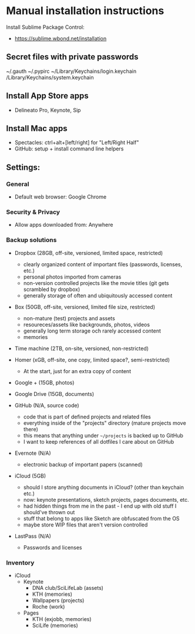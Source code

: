 # Manual installation instructions

Install Sublime Package Control:
- https://sublime.wbond.net/installation

## Secret files with private passwords
~/.gauth
~/.pypirc
~/Library/Keychains/login.keychain
/Library/Keychains/system.keychain

## Install App Store apps
- Delineato Pro, Keynote, Sip


## Install Mac apps
* Spectacles: ctrl+alt+[left/right] for "Left/Right Half"
* GitHub: setup + install command line helpers

## Settings:
### General
- Default web browser: Google Chrome

### Security & Privacy
- Allow apps downloaded from: Anywhere

### Backup solutions

- Dropbox (28GB, off-site, versioned, limited space, restricted)
	- clearly organized content of important files (passwords, licenses, etc.)
	- personal photos imported from cameras
	- non-version controlled projects like the movie titles (git gets scrambled by dropbox)
	- generally storage of often and ubiquitously accessed content

- Box (50GB, off-site, versioned, limited file size, restricted)
	- non-mature (test) projects and assets
	- resoureces/assets like backgrounds, photos, videos
	- generally long term storage och rarely accessed content
	- memories

- Time machine (2TB, on-site, versioned, non-restricted)

- Homer (xGB, off-site, one copy, limited space?, semi-restricted)
	- At the start, just for an extra copy of content

- Google + (15GB, photos)

- Google Drive (15GB, documents)

- GitHub (N/A, source code)
	- code that is part of defined projects and related files
	- everything inside of the "projects" directory (mature projects move there)
	- this means that anything under ``~/projects`` is backed up to GitHub
	- I want to keep references of all dotfiles I care about on GitHub

- Evernote (N/A)
	- electronic backup of important papers (scanned)

- iCloud (5GB)
	- should I store anything documents in iCloud? (other than keychain etc.)
	- now: keynote presentations, sketch projects, pages documents, etc.
	- had hidden things from me in the past - I end up with old stuff I should've thrown out
	- stuff that belong to apps like Sketch are obfuscated from the OS
	- maybe store WIP files that aren't version controlled

- LastPass (N/A)
	- Passwords and licenses


### Inventory
- iCloud
	- Keynote
		- DNA club/SciLifeLab (assets)
		- KTH (memories)
		- Wallpapers (projects)
		- Roche (work)
	- Pages
		- KTH (exjobb, memories)
		- SciLife (memories)
